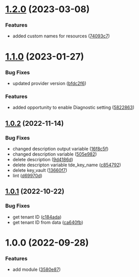 # [1.2.0](https://github.com/data-platform-hq/terraform-azurerm-key-vault/compare/v1.1.0...v1.2.0) (2023-03-08)


### Features

* added custom names for resources ([74093c7](https://github.com/data-platform-hq/terraform-azurerm-key-vault/commit/74093c7185e6ad972eeb10bebd9acfcebb6b7a91))

# [1.1.0](https://github.com/data-platform-hq/terraform-azurerm-key-vault/compare/v1.0.2...v1.1.0) (2023-01-27)


### Bug Fixes

* updated provider version ([bfdc2f6](https://github.com/data-platform-hq/terraform-azurerm-key-vault/commit/bfdc2f64dafff27d538ba69c47235f0af95d970b))


### Features

* added opportunity to enable Diagnostic setting ([5822863](https://github.com/data-platform-hq/terraform-azurerm-key-vault/commit/58228639c1910925dca8a4d6a68bf0ddbfb1241a))

## [1.0.2](https://github.com/data-platform-hq/terraform-azurerm-key-vault/compare/v1.0.1...v1.0.2) (2022-11-14)


### Bug Fixes

* changed description output variable ([16f8c5f](https://github.com/data-platform-hq/terraform-azurerm-key-vault/commit/16f8c5fd6279493d4aa9b4e95b40524eb9f56421))
* changed description variable ([505e982](https://github.com/data-platform-hq/terraform-azurerm-key-vault/commit/505e982193e74409ef81cef67d1a8c488a4a28e5))
* delete description ([9d4186d](https://github.com/data-platform-hq/terraform-azurerm-key-vault/commit/9d4186db695978d7e884f6816ccb7b07ddce2ee5))
* delete descripton variable tde_key_name ([c854792](https://github.com/data-platform-hq/terraform-azurerm-key-vault/commit/c854792526d54cfd343e41e61bb355c69bb22bcf))
* delete key_vault ([13660f7](https://github.com/data-platform-hq/terraform-azurerm-key-vault/commit/13660f70fe5eff3b42a314bf74f5623f21fc8606))
* lint ([d69970d](https://github.com/data-platform-hq/terraform-azurerm-key-vault/commit/d69970df6e18c42d7cfc40e8f8070dc51eea56ac))

## [1.0.1](https://github.com/data-platform-hq/terraform-azurerm-key-vault/compare/v1.0.0...v1.0.1) (2022-10-22)


### Bug Fixes

* get tenant ID ([c184ada](https://github.com/data-platform-hq/terraform-azurerm-key-vault/commit/c184adadcdea2ba02bf5826fea5c0fc34b32b72b))
* get tenant ID from data ([ca640fb](https://github.com/data-platform-hq/terraform-azurerm-key-vault/commit/ca640fb03c8439eccd055cd42a1eece08d7f5ebd))

# 1.0.0 (2022-09-28)


### Features

* add module ([3580e87](https://github.com/data-platform-hq/terraform-azurerm-key-vault/commit/3580e875845c302818656ca3363f1964eee80b01))
